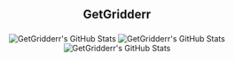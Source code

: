 <h2 align="center">GetGridderr</h2>

###

<div align="center">
<img src="github-readme-stats.vercel.app/api?username=GetGridderr&theme=vue-dark&show_icons=true&hide_border=true&count_private=true" alt="GetGridderr's GitHub Stats" />

<img src="github-readme-streak-stats.herokuapp.com/?user=GetGridderr&theme=vue-dark&hide_border=true" alt="GetGridderr's GitHub Stats" />

<img src="github-readme-stats.vercel.app/api/top-langs/?username=GetGridderr&theme=vue-dark&show_icons=true&hide_border=true&layout=compact" alt="GetGridderr's GitHub Stats" />
